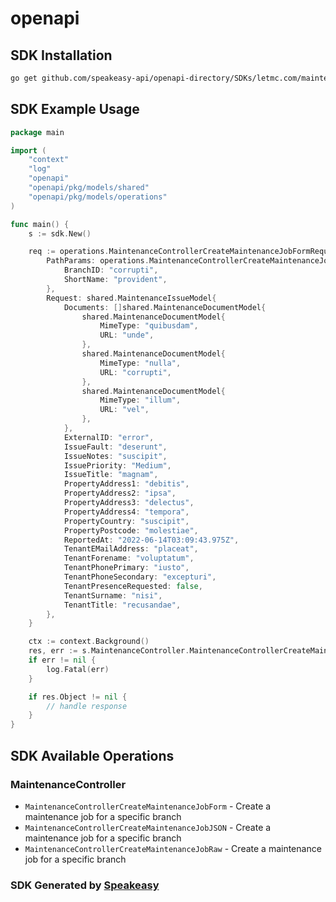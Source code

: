 # openapi

<!-- Start SDK Installation -->
## SDK Installation

```bash
go get github.com/speakeasy-api/openapi-directory/SDKs/letmc.com/maintenance/v3-maintenance/go
```
<!-- End SDK Installation -->

## SDK Example Usage
<!-- Start SDK Example Usage -->
```go
package main

import (
    "context"
    "log"
    "openapi"
    "openapi/pkg/models/shared"
    "openapi/pkg/models/operations"
)

func main() {
    s := sdk.New()

    req := operations.MaintenanceControllerCreateMaintenanceJobFormRequest{
        PathParams: operations.MaintenanceControllerCreateMaintenanceJobFormPathParams{
            BranchID: "corrupti",
            ShortName: "provident",
        },
        Request: shared.MaintenanceIssueModel{
            Documents: []shared.MaintenanceDocumentModel{
                shared.MaintenanceDocumentModel{
                    MimeType: "quibusdam",
                    URL: "unde",
                },
                shared.MaintenanceDocumentModel{
                    MimeType: "nulla",
                    URL: "corrupti",
                },
                shared.MaintenanceDocumentModel{
                    MimeType: "illum",
                    URL: "vel",
                },
            },
            ExternalID: "error",
            IssueFault: "deserunt",
            IssueNotes: "suscipit",
            IssuePriority: "Medium",
            IssueTitle: "magnam",
            PropertyAddress1: "debitis",
            PropertyAddress2: "ipsa",
            PropertyAddress3: "delectus",
            PropertyAddress4: "tempora",
            PropertyCountry: "suscipit",
            PropertyPostcode: "molestiae",
            ReportedAt: "2022-06-14T03:09:43.975Z",
            TenantEMailAddress: "placeat",
            TenantForename: "voluptatum",
            TenantPhonePrimary: "iusto",
            TenantPhoneSecondary: "excepturi",
            TenantPresenceRequested: false,
            TenantSurname: "nisi",
            TenantTitle: "recusandae",
        },
    }

    ctx := context.Background()
    res, err := s.MaintenanceController.MaintenanceControllerCreateMaintenanceJobForm(ctx, req)
    if err != nil {
        log.Fatal(err)
    }

    if res.Object != nil {
        // handle response
    }
}
```
<!-- End SDK Example Usage -->

<!-- Start SDK Available Operations -->
## SDK Available Operations


### MaintenanceController

* `MaintenanceControllerCreateMaintenanceJobForm` - Create a maintenance job for a specific branch
* `MaintenanceControllerCreateMaintenanceJobJSON` - Create a maintenance job for a specific branch
* `MaintenanceControllerCreateMaintenanceJobRaw` - Create a maintenance job for a specific branch
<!-- End SDK Available Operations -->

### SDK Generated by [Speakeasy](https://docs.speakeasyapi.dev/docs/using-speakeasy/client-sdks)
